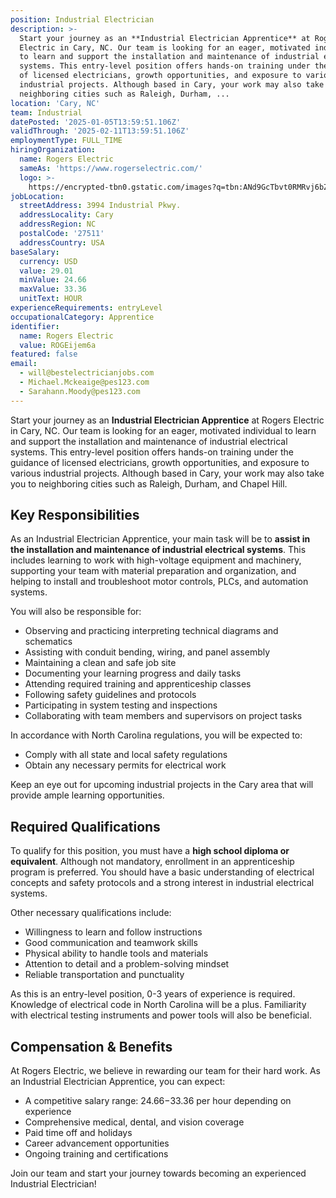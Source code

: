 ```yaml
---
position: Industrial Electrician
description: >-
  Start your journey as an **Industrial Electrician Apprentice** at Rogers
  Electric in Cary, NC. Our team is looking for an eager, motivated individual
  to learn and support the installation and maintenance of industrial electrical
  systems. This entry-level position offers hands-on training under the guidance
  of licensed electricians, growth opportunities, and exposure to various
  industrial projects. Although based in Cary, your work may also take you to
  neighboring cities such as Raleigh, Durham, ...
location: 'Cary, NC'
team: Industrial
datePosted: '2025-01-05T13:59:51.106Z'
validThrough: '2025-02-11T13:59:51.106Z'
employmentType: FULL_TIME
hiringOrganization:
  name: Rogers Electric
  sameAs: 'https://www.rogerselectric.com/'
  logo: >-
    https://encrypted-tbn0.gstatic.com/images?q=tbn:ANd9GcTbvt0RMRvj6bZdL81Q6HJeRVl_qflQIGgp9w&s
jobLocation:
  streetAddress: 3994 Industrial Pkwy.
  addressLocality: Cary
  addressRegion: NC
  postalCode: '27511'
  addressCountry: USA
baseSalary:
  currency: USD
  value: 29.01
  minValue: 24.66
  maxValue: 33.36
  unitText: HOUR
experienceRequirements: entryLevel
occupationalCategory: Apprentice
identifier:
  name: Rogers Electric
  value: ROGEijem6a
featured: false
email:
  - will@bestelectricianjobs.com
  - Michael.Mckeaige@pes123.com
  - Sarahann.Moody@pes123.com
---
```




Start your journey as an **Industrial Electrician Apprentice** at Rogers Electric in Cary, NC. Our team is looking for an eager, motivated individual to learn and support the installation and maintenance of industrial electrical systems. This entry-level position offers hands-on training under the guidance of licensed electricians, growth opportunities, and exposure to various industrial projects. Although based in Cary, your work may also take you to neighboring cities such as Raleigh, Durham, and Chapel Hill. 

## Key Responsibilities

As an Industrial Electrician Apprentice, your main task will be to **assist in the installation and maintenance of industrial electrical systems**. This includes learning to work with high-voltage equipment and machinery, supporting your team with material preparation and organization, and helping to install and troubleshoot motor controls, PLCs, and automation systems. 

You will also be responsible for:
- Observing and practicing interpreting technical diagrams and schematics
- Assisting with conduit bending, wiring, and panel assembly
- Maintaining a clean and safe job site
- Documenting your learning progress and daily tasks
- Attending required training and apprenticeship classes
- Following safety guidelines and protocols
- Participating in system testing and inspections
- Collaborating with team members and supervisors on project tasks

In accordance with North Carolina regulations, you will be expected to:
- Comply with all state and local safety regulations 
- Obtain any necessary permits for electrical work

Keep an eye out for upcoming industrial projects in the Cary area that will provide ample learning opportunities.

## Required Qualifications

To qualify for this position, you must have a **high school diploma or equivalent**. Although not mandatory, enrollment in an apprenticeship program is preferred. You should have a basic understanding of electrical concepts and safety protocols and a strong interest in industrial electrical systems. 

Other necessary qualifications include:
- Willingness to learn and follow instructions
- Good communication and teamwork skills
- Physical ability to handle tools and materials
- Attention to detail and a problem-solving mindset
- Reliable transportation and punctuality

As this is an entry-level position, 0-3 years of experience is required. Knowledge of electrical code in North Carolina will be a plus. Familiarity with electrical testing instruments and power tools will also be beneficial.

## Compensation & Benefits

At Rogers Electric, we believe in rewarding our team for their hard work. As an Industrial Electrician Apprentice, you can expect:
- A competitive salary range: $24.66-$33.36 per hour depending on experience
- Comprehensive medical, dental, and vision coverage
- Paid time off and holidays
- Career advancement opportunities
- Ongoing training and certifications

Join our team and start your journey towards becoming an experienced Industrial Electrician!